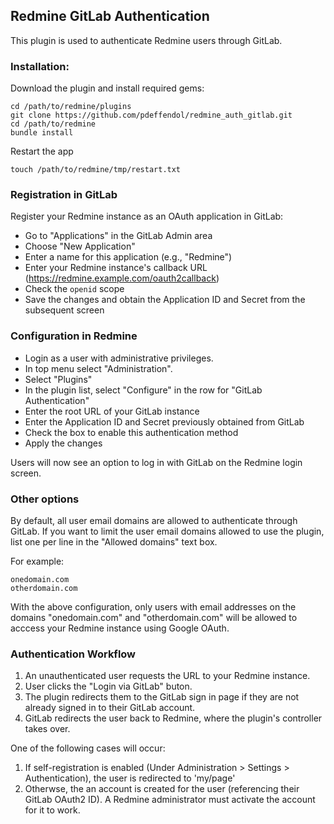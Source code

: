 ## Redmine GitLab Authentication

This plugin is used to authenticate Redmine users through GitLab.

### Installation:

Download the plugin and install required gems:

```console
cd /path/to/redmine/plugins
git clone https://github.com/pdeffendol/redmine_auth_gitlab.git
cd /path/to/redmine
bundle install
```

Restart the app
```console
touch /path/to/redmine/tmp/restart.txt
```

### Registration in GitLab

Register your Redmine instance as an OAuth application in GitLab:

* Go to "Applications" in the GitLab Admin area
* Choose "New Application"
* Enter a name for this application (e.g., "Redmine")
* Enter your Redmine instance's callback URL (https://redmine.example.com/oauth2callback)
* Check the `openid` scope
* Save the changes and obtain the Application ID and Secret from the subsequent
  screen

### Configuration in Redmine

* Login as a user with administrative privileges.
* In top menu select "Administration".
* Select "Plugins"
* In the plugin list, select "Configure" in the row for "GitLab Authentication"
* Enter the root URL of your GitLab instance
* Enter the Application ID and Secret previously obtained from GitLab
* Check the box to enable this authentication method
* Apply the changes

Users will now see an option to log in with GitLab on the Redmine login screen.

### Other options

By default, all user email domains are allowed to authenticate through GitLab.
If you want to limit the user email domains allowed to use the plugin, list one
per line in the "Allowed domains" text box.

For example:

```text
onedomain.com
otherdomain.com
```

With the above configuration, only users with email addresses on the domains
"onedomain.com" and "otherdomain.com" will be allowed to acccess your Redmine
instance using Google OAuth.

### Authentication Workflow

1. An unauthenticated user requests the URL to your Redmine instance.
2. User clicks the "Login via GitLab" buton.
3. The plugin redirects them to the GitLab sign in page if they are not already
   signed in to their GitLab account.
4. GitLab redirects the user back to Redmine, where the plugin's controller
   takes over.

One of the following cases will occur:

1. If self-registration is enabled (Under Administration > Settings > Authentication),
   the user is redirected to 'my/page'
2. Otherwse, the an account is created for the user (referencing their GitLab
   OAuth2 ID). A Redmine administrator must activate the account for it to work.

